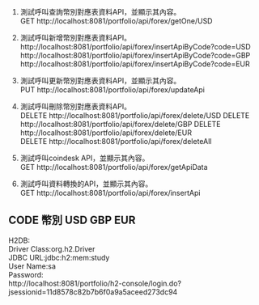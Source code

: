 1. 測試呼叫查詢幣別對應表資料API，並顯示其內容。  
GET  http://localhost:8081/portfolio/api/forex/getOne/USD  
2. 測試呼叫新增幣別對應表資料API。  
http://localhost:8081/portfolio/api/forex/insertApiByCode?code=USD
http://localhost:8081/portfolio/api/forex/insertApiByCode?code=GBP
http://localhost:8081/portfolio/api/forex/insertApiByCode?code=EUR  

4. 測試呼叫更新幣別對應表資料API，並顯示其內容。  
PUT  http://localhost:8081/portfolio/api/forex/updateApi  

5. 測試呼叫刪除幣別對應表資料API。  
DELETE http://localhost:8081/portfolio/api/forex/delete/USD
DELETE http://localhost:8081/portfolio/api/forex/delete/GBP
DELETE http://localhost:8081/portfolio/api/forex/delete/EUR  
DELETE http://localhost:8081/portfolio/api/forex/deleteAll  

6. 測試呼叫coindesk API，並顯示其內容。  
GET  http://localhost:8081/portfolio/api/forex/getApiData  

7. 測試呼叫資料轉換的API，並顯示其內容。  
GET  http://localhost:8081/portfolio/api/forex/insertApi  


CODE 幣別 USD GBP EUR  
------------------------------------------------------------------------------------------------  
H2DB:  
Driver Class:org.h2.Driver  
JDBC URL:jdbc:h2:mem:study  
User Name:sa  
Password:  
http://localhost:8081/portfolio/h2-console/login.do?jsessionid=11d8578c82b7b6f0a9a5aceed273dc94  
